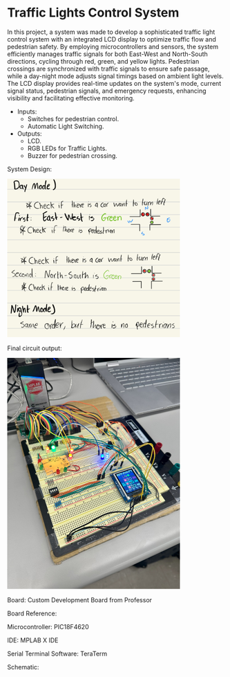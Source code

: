 # Traffic Lights Control System 

In this project, a system was made to develop a sophisticated traffic light control system with an integrated LCD display to optimize traffic flow and pedestrian safety. By employing microcontrollers and sensors, the system efficiently manages traffic signals for both East-West and North-South directions, cycling through red, green, and yellow lights. Pedestrian crossings are synchronized with traffic signals to ensure safe passage, while a day-night mode adjusts signal timings based on ambient light levels. The LCD display provides real-time updates on the system's mode, current signal status, pedestrian signals, and emergency requests, enhancing visibility and facilitating effective monitoring.

- Inputs:
    - Switches for pedestrian control.
    - Automatic Light Switching.
- Outputs:
    - LCD.
    - RGB LEDs for Traffic Lights.
    - Buzzer for pedestrian crossing.

System Design:

<img src='./pictures/design_07.jpg' width='400'>


Final circuit output: 

<img src='./pictures/circuit_07.jpg' width='400'>


Board: Custom Development Board from Professor

Board Reference: 

Microcontroller: PIC18F4620

IDE: MPLAB X IDE

Serial Terminal Software: TeraTerm

Schematic: 
